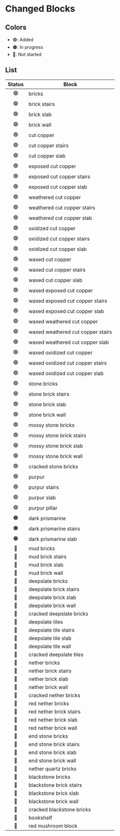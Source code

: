 # Changed Blocks

## Colors

- 🟢: Added
- 🟠: In progress
- 🔴: Not started

## List

| Status | Block                             |
| :----: | --------------------------------- |
|   🟢   | bricks                            |
|   🟢   | brick stairs                      |
|   🟢   | brick slab                        |
|   🟢   | brick wall                        |
|   🟢   | cut copper                        |
|   🟢   | cut copper stairs                 |
|   🟢   | cut copper slab                   |
|   🟢   | exposed cut copper                |
|   🟢   | exposed cut copper stairs         |
|   🟢   | exposed cut copper slab           |
|   🟢   | weathered cut copper              |
|   🟢   | weathered cut copper stairs       |
|   🟢   | weathered cut copper slab         |
|   🟢   | oxidized cut copper               |
|   🟢   | oxidized cut copper stairs        |
|   🟢   | oxidized cut copper slab          |
|   🟢   | waxed cut copper                  |
|   🟢   | waxed cut copper stairs           |
|   🟢   | waxed cut copper slab             |
|   🟢   | waxed exposed cut copper          |
|   🟢   | waxed exposed cut copper stairs   |
|   🟢   | waxed exposed cut copper slab     |
|   🟢   | waxed weathered cut copper        |
|   🟢   | waxed weathered cut copper stairs |
|   🟢   | waxed weathered cut copper slab   |
|   🟢   | waxed oxidized cut copper         |
|   🟢   | waxed oxidized cut copper stairs  |
|   🟢   | waxed oxidized cut copper slab    |
|   🟢   | stone bricks                      |
|   🟢   | stone brick stairs                |
|   🟢   | stone brick slab                  |
|   🟢   | stone brick wall                  |
|   🟢   | mossy stone bricks                |
|   🟢   | mossy stone brick stairs          |
|   🟢   | mossy stone brick slab            |
|   🟢   | mossy stone brick wall            |
|   🟢   | cracked stone bricks              |
|   🟢   | purpur                            |
|   🟢   | purpur stairs                     |
|   🟢   | purpur slab                       |
|   🟢   | purpur pillar                     |
|   🟠   | dark prismarine                   |
|   🟠   | dark prismarine stairs            |
|   🟠   | dark prismarine slab              |
|   🔴   | mud bricks                        |
|   🔴   | mud brick stairs                  |
|   🔴   | mud brick slab                    |
|   🔴   | mud brick wall                    |
|   🔴   | deepslate bricks                  |
|   🔴   | deepslate brick stairs            |
|   🔴   | deepslate brick slab              |
|   🔴   | deepslate brick wall              |
|   🔴   | cracked deepslate bricks          |
|   🔴   | deepslate tiles                   |
|   🔴   | deepslate tile stairs             |
|   🔴   | deepslate tile slab               |
|   🔴   | deepslate tile wall               |
|   🔴   | cracked deepslate tiles           |
|   🔴   | nether bricks                     |
|   🔴   | nether brick stairs               |
|   🔴   | nether brick slab                 |
|   🔴   | nether brick wall                 |
|   🔴   | cracked nether bricks             |
|   🔴   | red nether bricks                 |
|   🔴   | red nether brick stairs           |
|   🔴   | red nether brick slab             |
|   🔴   | red nether brick wall             |
|   🔴   | end stone bricks                  |
|   🔴   | end stone brick stairs            |
|   🔴   | end stone brick slab              |
|   🔴   | end stone brick wall              |
|   🔴   | nether quartz bricks              |
|   🔴   | blackstone bricks                 |
|   🔴   | blackstone brick stairs           |
|   🔴   | blackstone brick slab             |
|   🔴   | blackstone brick wall             |
|   🔴   | cracked blackstone bricks         |
|   🔴   | bookshelf                         |
|   🔴   | red mushroom block                |

